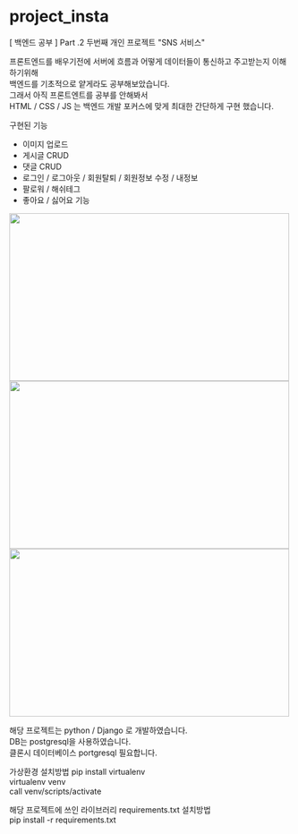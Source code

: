 # project_insta
[ 백엔드 공부 ] Part .2 두번째 개인 프로젝트 "SNS 서비스"  
  
프론트엔드를 배우기전에 서버에 흐름과 어떻게 데이터들이 통신하고 주고받는지 이해하기위해  
백엔드를 기초적으로 얕게라도 공부해보았습니다.  
그래서 아직 프론트엔트를 공부를 안해봐서  
HTML / CSS / JS 는 백엔드 개발 포커스에 맞게 최대한 간단하게 구현 했습니다.  

구현된 기능

- 이미지 업로드 
- 게시글 CRUD
- 댓글 CRUD
- 로그인 / 로그아웃 / 회원탈퇴 / 회원정보 수정 / 내정보
- 팔로워 / 해쉬테그 
- 좋아요 / 싫어요 기능

<img src="https://user-images.githubusercontent.com/76981768/106841705-f215f000-66e5-11eb-8f32-8c9bcf957d31.png" width="500" height="300">
<img src="https://user-images.githubusercontent.com/76981768/106841697-ef1aff80-66e5-11eb-80c1-b0d5ec23faeb.png" width="500" height="300">
<img src="https://user-images.githubusercontent.com/76981768/106841711-f3471d00-66e5-11eb-9b9a-e6bd9972385b.png" width="500" height="300">


해당 프로젝트는 python / Django 로 개발하였습니다.  
DB는 postgresql을 사용하였습니다.  
클론시 데이터베이스 portgresql 필요합니다.  

가상환경 설치방법 pip install virtualenv  
virtualenv venv  
call venv/scripts/activate  

해당 프로젝트에 쓰인 라이브러리 requirements.txt 설치방법  
pip install -r requirements.txt  

